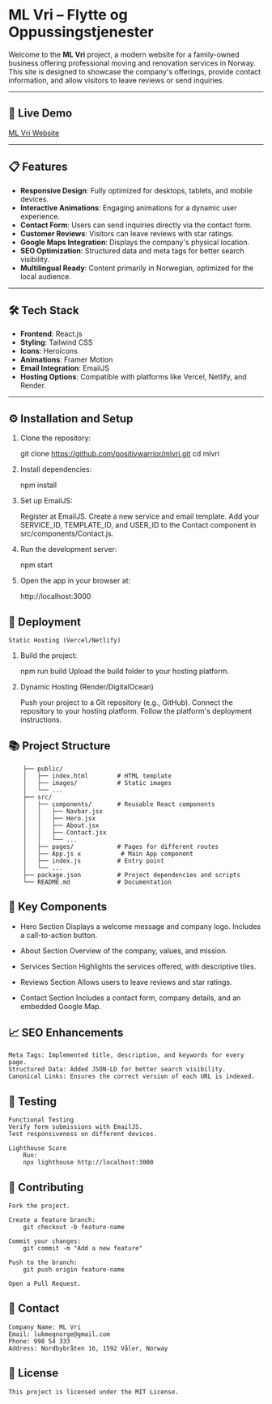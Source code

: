 # ML Vri – Flytte og Oppussingstjenester

Welcome to the **ML Vri** project, a modern website for a family-owned business offering professional moving and renovation services in Norway. This site is designed to showcase the company's offerings, provide contact information, and allow visitors to leave reviews or send inquiries.

---

## 🚀 Live Demo

[ML Vri Website](https://your-live-site-link.com)

---

## 📋 Features

-   **Responsive Design**: Fully optimized for desktops, tablets, and mobile devices.
-   **Interactive Animations**: Engaging animations for a dynamic user experience.
-   **Contact Form**: Users can send inquiries directly via the contact form.
-   **Customer Reviews**: Visitors can leave reviews with star ratings.
-   **Google Maps Integration**: Displays the company's physical location.
-   **SEO Optimization**: Structured data and meta tags for better search visibility.
-   **Multilingual Ready**: Content primarily in Norwegian, optimized for the local audience.

---

## 🛠️ Tech Stack

-   **Frontend**: React.js
-   **Styling**: Tailwind CSS
-   **Icons**: Heroicons
-   **Animations**: Framer Motion
-   **Email Integration**: EmailJS
-   **Hosting Options**: Compatible with platforms like Vercel, Netlify, and Render.

---

## ⚙️ Installation and Setup

1. Clone the repository:

    git clone https://github.com/positivwarrior/mlvri.git
    cd mlvri

2. Install dependencies:

    npm install

3. Set up EmailJS:

    Register at EmailJS.
    Create a new service and email template.
    Add your SERVICE_ID, TEMPLATE_ID, and USER_ID to the Contact component in src/components/Contact.js.

4. Run the development server:

    npm start

5. Open the app in your browser at:

    http://localhost:3000

## 🧰 Deployment

    Static Hosting (Vercel/Netlify)

1. Build the project:

    npm run build
    Upload the build folder to your hosting platform.

2. Dynamic Hosting (Render/DigitalOcean)

    Push your project to a Git repository (e.g., GitHub).
    Connect the repository to your hosting platform.
    Follow the platform's deployment instructions.

## 📚 Project Structure

        ├── public/
        │   ├── index.html        # HTML template
        │   ├── images/           # Static images
        │   └── ...
        ├── src/
        │   ├── components/       # Reusable React components
        │   │   ├── Navbar.jsx
        │   │   ├── Hero.jsx
        │   │   ├── About.jsx
        │   │   ├── Contact.jsx
        │   │   └── ...
        │   ├── pages/            # Pages for different routes
        │   ├── App.js x           # Main App component
        │   ├── index.js          # Entry point
        │   └── ...
        ├── package.json          # Project dependencies and scripts
        └── README.md             # Documentation

## 🌟 Key Components

-   Hero Section
    Displays a welcome message and company logo.
    Includes a call-to-action button.

-   About Section
    Overview of the company, values, and mission.

-   Services Section
    Highlights the services offered, with descriptive tiles.

-   Reviews Section
    Allows users to leave reviews and star ratings.

-   Contact Section
    Includes a contact form, company details, and an embedded Google Map.

## 📈 SEO Enhancements

    Meta Tags: Implemented title, description, and keywords for every page.
    Structured Data: Added JSON-LD for better search visibility.
    Canonical Links: Ensures the correct version of each URL is indexed.

## 🧪 Testing

    Functional Testing
    Verify form submissions with EmailJS.
    Test responsiveness on different devices.

    Lighthouse Score
        Run:
        npx lighthouse http://localhost:3000

## 🤝 Contributing

    Fork the project.

    Create a feature branch:
        git checkout -b feature-name

    Commit your changes:
        git commit -m "Add a new feature"

    Push to the branch:
        git push origin feature-name

    Open a Pull Request.

## 📧 Contact

    Company Name: ML Vri
    Email: lukmegnorge@gmail.com
    Phone: 998 54 333
    Address: Nordbybråten 16, 1592 Våler, Norway

## 📜 License

    This project is licensed under the MIT License.
